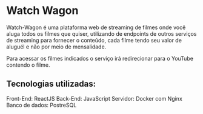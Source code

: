 # Watch Wagon

Watch-Wagon é uma plataforma web de streaming de filmes onde você aluga todos os filmes que quiser, utilizando de endpoints de outros serviços de streaming para fornecer o conteúdo, cada filme tendo seu valor de aluguél e não por meio de mensalidade.

Para acessar os filmes indicados o serviço irá redirecionar para o YouTube contendo o filme.

## Tecnologias utilizadas:
Front-End: ReactJS
Back-End: JavaScript
Servidor: Docker com Nginx
Banco de dados: PostreSQL
